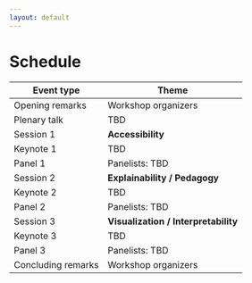 ```yaml
---
layout: default
---
```


# Schedule

| Event type | Theme |
|------------|-------|
| Opening remarks | Workshop organizers |
| Plenary talk | TBD |
| Session 1 | **Accessibility** |
| Keynote 1 | TBD |
| Panel 1 | Panelists: TBD |
| Session 2 | **Explainability / Pedagogy** |
| Keynote 2 | TBD |
| Panel 2 | Panelists: TBD |
| Session 3 | **Visualization / Interpretability** |
| Keynote 3 | TBD |
| Panel 3 | Panelists: TBD |
| Concluding remarks | Workshop organizers |
